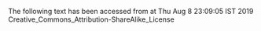 The following text has been accessed from at Thu Aug 8 23:09:05 IST 2019
Creative_Commons_Attribution-ShareAlike_License
